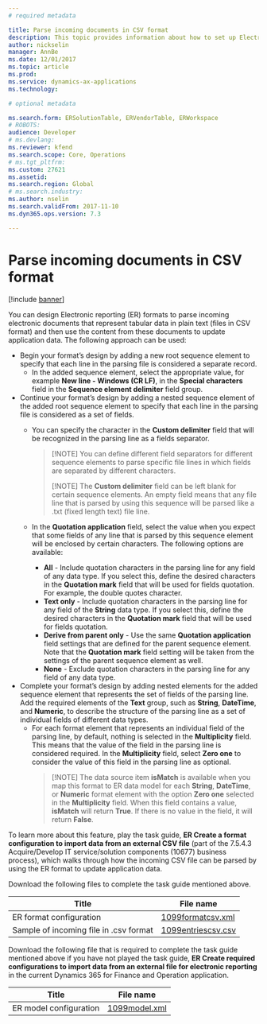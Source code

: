 ```yaml
---
# required metadata

title: Parse incoming documents in CSV format
description: This topic provides information about how to set up Electronic reporting (ER) formats to parse incoming CSV formatted documents. 
author: nickselin
manager: AnnBe
ms.date: 12/01/2017
ms.topic: article
ms.prod: 
ms.service: dynamics-ax-applications
ms.technology: 

# optional metadata

ms.search.form: ERSolutionTable, ERVendorTable, ERWorkspace
# ROBOTS: 
audience: Developer
# ms.devlang: 
ms.reviewer: kfend
ms.search.scope: Core, Operations
# ms.tgt_pltfrm: 
ms.custom: 27621
ms.assetid: 
ms.search.region: Global
# ms.search.industry: 
ms.author: nselin
ms.search.validFrom: 2017-11-10
ms.dyn365.ops.version: 7.3

---
```

# Parse incoming documents in CSV format
[!include [banner](../includes/banner.md)]

You can design Electronic reporting (ER) formats to parse incoming electronic documents that represent tabular data in plain text (files in CSV format) and then use the content from these documents to update application data. The following approach can be used:

+ Begin your format’s design by adding a new root sequence element to specify that each line in the parsing file is considered a separate record.
  + In the added sequence element, select the appropriate value, for example **New line - Windows (CR LF)**, in the **Special characters** field in the **Sequence element delimiter** field group.
+ Continue your format’s design by adding a nested sequence element of the added root sequence element to specify that each line in the parsing file is considered as a set of fields.
  + You can specify the character in the <strong>Custom delimiter</strong> field that will be recognized in the parsing line as a fields separator.
    >
    > [!NOTE]
    > You can define different field separators for different sequence elements to parse specific file lines in which fields are separated by different characters.
    >
    > [!NOTE]
    > The **Custom delimiter** field can be left blank for certain sequence elements. An empty field means that any file line that is parsed by using this sequence will be parsed like a .txt (fixed length text) file line.

  + In the **Quotation application** field, select the value when you expect that some fields of any line that is parsed by this sequence element will be enclosed by certain characters. The following options are available:
    + **All** - Include quotation characters in the parsing line for any field of any data type. If you select this, define the desired characters in the **Quotation mark** field that will be used for fields quotation. For example, the double quotes character.
    + **Text only** - Include quotation characters in the parsing line for any field of the **String** data type. If you select this, define the desired characters in the **Quotation mark** field that will be used for fields quotation.
    + **Derive from parent only** - Use the same **Quotation application** field settings that are defined for the parent sequence element. Note that the **Quotation mark** field setting will be taken from the settings of the parent sequence element as well.
    + **None** - Exclude quotation characters in the parsing line for any field of any data type.
+ Complete your format’s design by adding nested elements for the added sequence element that represents the set of fields of the parsing line. Add the required elements of the **Text** group, such as **String**, **DateTime**, and **Numeric**, to describe the structure of the parsing line as a set of individual fields of different data types.
  + For each format element that represents an individual field of the parsing line, by default, nothing is selected in the <strong>Multiplicity</strong> field. This means that the value of the field in the parsing line is considered required. In the <strong>Multiplicity</strong> field, select <strong>Zero one</strong> to consider the value of this field in the parsing line as optional.
    >
    > [!NOTE]
    > The data source item <strong>isMatch</strong> is available when you map this format to ER data model for each <strong>String</strong>, <strong>DateTime</strong>, or <strong>Numeric</strong> format element with the option <strong>Zero one</strong> selected in the <strong>Multiplicity</strong> field. When this field contains a value,  <strong>isMatch</strong> will return <strong>True</strong>. If there is no value in the field, it will return <strong>False</strong>.

To learn more about this feature, play the task guide, **ER Create a format configuration to import data from an external CSV file** (part of the 7.5.4.3 Acquire/Develop IT service/solution components (10677) business process), which walks through how the incoming CSV file can be parsed by using the ER format to update application data.

Download the following files to complete the task guide mentioned above.

| Title                                  | File name          |
|----------------------------------------|--------------------|
| ER format configuration                | [1099formatcsv.xml](https://go.microsoft.com/fwlink/?linkid=862266)  |
| Sample of incoming file in .csv format | [1099entriescsv.csv](https://go.microsoft.com/fwlink/?linkid=862266) |

Download the following file that is required to complete the task guide mentioned above if you have not played the task guide, **ER Create required configurations to import data from an external file for electronic reporting** in the current Dynamics 365 for Finance and Operation application.


|         Title          |                            File name                            |
|------------------------|-----------------------------------------------------------------|
| ER model configuration | [1099model.xml](https://go.microsoft.com/fwlink/?linkid=862266) |

